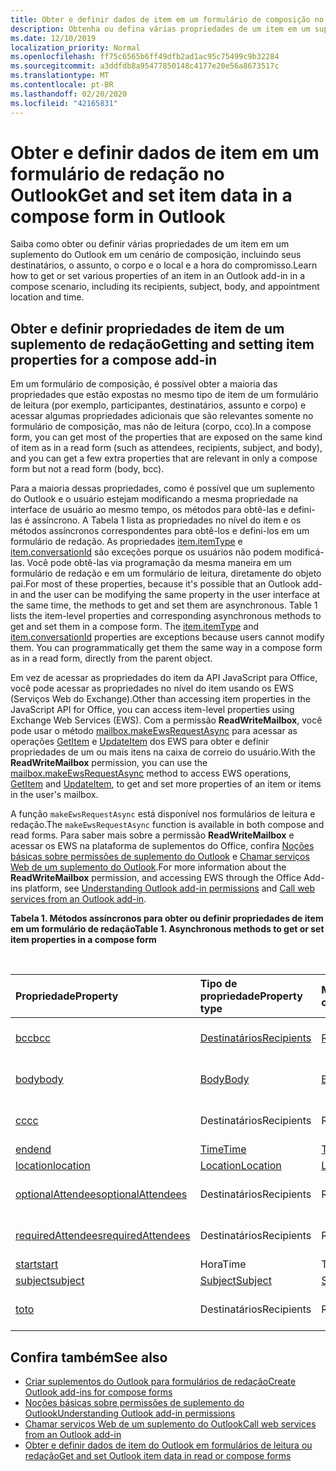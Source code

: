 ```yaml
---
title: Obter e definir dados de item em um formulário de composição no Outlook
description: Obtenha ou defina várias propriedades de um item em um suplemento do Outlook em um cenário de redação, incluindo seus destinatários, o assunto, o corpo e o local e a hora do compromisso.
ms.date: 12/10/2019
localization_priority: Normal
ms.openlocfilehash: ff75c6565b6ff49dfb2ad1ac95c75499c9b32284
ms.sourcegitcommit: a3ddfdb8a95477850148c4177e20e56a8673517c
ms.translationtype: MT
ms.contentlocale: pt-BR
ms.lasthandoff: 02/20/2020
ms.locfileid: "42165831"
---
```

# <a name="get-and-set-item-data-in-a-compose-form-in-outlook"></a><span data-ttu-id="8c85f-103">Obter e definir dados de item em um formulário de redação no Outlook</span><span class="sxs-lookup"><span data-stu-id="8c85f-103">Get and set item data in a compose form in Outlook</span></span>

<span data-ttu-id="8c85f-104">Saiba como obter ou definir várias propriedades de um item em um suplemento do Outlook em um cenário de composição, incluindo seus destinatários, o assunto, o corpo e o local e a hora do compromisso.</span><span class="sxs-lookup"><span data-stu-id="8c85f-104">Learn how to get or set various properties of an item in an Outlook add-in in a compose scenario, including its recipients, subject, body, and appointment location and time.</span></span>

## <a name="getting-and-setting-item-properties-for-a-compose-add-in"></a><span data-ttu-id="8c85f-105">Obter e definir propriedades de item de um suplemento de redação</span><span class="sxs-lookup"><span data-stu-id="8c85f-105">Getting and setting item properties for a compose add-in</span></span>

<span data-ttu-id="8c85f-106">Em um formulário de composição, é possível obter a maioria das propriedades que estão expostas no mesmo tipo de item de um formulário de leitura (por exemplo, participantes, destinatários, assunto e corpo) e acessar algumas propriedades adicionais que são relevantes somente no formulário de composição, mas não de leitura (corpo, cco).</span><span class="sxs-lookup"><span data-stu-id="8c85f-106">In a compose form, you can get most of the properties that are exposed on the same kind of item as in a read form (such as attendees, recipients, subject, and body), and you can get a few extra properties that are relevant in only a compose form but not a read form (body, bcc).</span></span>

<span data-ttu-id="8c85f-p101">Para a maioria dessas propriedades, como é possível que um suplemento do Outlook e o usuário estejam modificando a mesma propriedade na interface de usuário ao mesmo tempo, os métodos para obtê-las e defini-las é assíncrono. A Tabela 1 lista as propriedades no nível do item e os métodos assíncronos correspondentes para obtê-los e defini-los em um formulário de redação. As propriedades [item.itemType](../reference/objectmodel/preview-requirement-set/office.context.mailbox.item.md#properties) e [item.conversationId](../reference/objectmodel/preview-requirement-set/office.context.mailbox.item.md#properties) são exceções porque os usuários não podem modificá-las. Você pode obtê-las via programação da mesma maneira em um formulário de redação e em um formulário de leitura, diretamente do objeto pai.</span><span class="sxs-lookup"><span data-stu-id="8c85f-p101">For most of these properties, because it's possible that an Outlook add-in and the user can be modifying the same property in the user interface at the same time, the methods to get and set them are asynchronous. Table 1 lists the item-level properties and corresponding asynchronous methods to get and set them in a compose form. The  [item.itemType](../reference/objectmodel/preview-requirement-set/office.context.mailbox.item.md#properties) and [item.conversationId](../reference/objectmodel/preview-requirement-set/office.context.mailbox.item.md#properties) properties are exceptions because users cannot modify them. You can programmatically get them the same way in a compose form as in a read form, directly from the parent object.</span></span>

<span data-ttu-id="8c85f-111">Em vez de acessar as propriedades do item da API JavaScript para Office, você pode acessar as propriedades no nível do item usando os EWS (Serviços Web do Exchange).</span><span class="sxs-lookup"><span data-stu-id="8c85f-111">Other than accessing item properties in the JavaScript API for Office, you can access item-level properties using Exchange Web Services (EWS).</span></span> <span data-ttu-id="8c85f-112">Com a permissão **ReadWriteMailbox**, você pode usar o método [mailbox.makeEwsRequestAsync](../reference/objectmodel/preview-requirement-set/office.context.mailbox.md#methods) para acessar as operações [GetItem](/exchange/client-developer/web-service-reference/getitem-operation) e [UpdateItem](/exchange/client-developer/web-service-reference/updateitem-operation) dos EWS para obter e definir propriedades de um ou mais itens na caixa de correio do usuário.</span><span class="sxs-lookup"><span data-stu-id="8c85f-112">With the **ReadWriteMailbox** permission, you can use the [mailbox.makeEwsRequestAsync](../reference/objectmodel/preview-requirement-set/office.context.mailbox.md#methods) method to access EWS operations, [GetItem](/exchange/client-developer/web-service-reference/getitem-operation) and [UpdateItem](/exchange/client-developer/web-service-reference/updateitem-operation), to get and set more properties of an item or items in the user's mailbox.</span></span>

<span data-ttu-id="8c85f-113">A função `makeEwsRequestAsync` está disponível nos formulários de leitura e redação.</span><span class="sxs-lookup"><span data-stu-id="8c85f-113">The `makeEwsRequestAsync` function is available in both compose and read forms.</span></span> <span data-ttu-id="8c85f-114">Para saber mais sobre a permissão **ReadWriteMailbox** e acessar os EWS na plataforma de suplementos do Office, confira [Noções básicas sobre permissões de suplemento do Outlook](understanding-outlook-add-in-permissions.md) e [Chamar serviços Web de um suplemento do Outlook](web-services.md).</span><span class="sxs-lookup"><span data-stu-id="8c85f-114">For more information about the **ReadWriteMailbox** permission, and accessing EWS through the Office Add-ins platform, see [Understanding Outlook add-in permissions](understanding-outlook-add-in-permissions.md) and [Call web services from an Outlook add-in](web-services.md).</span></span>

<span data-ttu-id="8c85f-115">**Tabela 1. Métodos assíncronos para obter ou definir propriedades de item em um formulário de redação**</span><span class="sxs-lookup"><span data-stu-id="8c85f-115">**Table 1. Asynchronous methods to get or set item properties in a compose form**</span></span>

<br/>

| <span data-ttu-id="8c85f-116">Propriedade</span><span class="sxs-lookup"><span data-stu-id="8c85f-116">Property</span></span> | <span data-ttu-id="8c85f-117">Tipo de propriedade</span><span class="sxs-lookup"><span data-stu-id="8c85f-117">Property type</span></span> | <span data-ttu-id="8c85f-118">Método assíncrono para obter</span><span class="sxs-lookup"><span data-stu-id="8c85f-118">Asynchronous method to get</span></span> | <span data-ttu-id="8c85f-119">Método(s) assíncrono(s) para definir</span><span class="sxs-lookup"><span data-stu-id="8c85f-119">Asynchronous method(s) to set</span></span> |
|:-----|:-----|:-----|:-----|
|[<span data-ttu-id="8c85f-120">bcc</span><span class="sxs-lookup"><span data-stu-id="8c85f-120">bcc</span></span>](../reference/objectmodel/preview-requirement-set/office.context.mailbox.item.md#properties)|[<span data-ttu-id="8c85f-121">Destinatários</span><span class="sxs-lookup"><span data-stu-id="8c85f-121">Recipients</span></span>](/javascript/api/outlook/office.Recipients)|[<span data-ttu-id="8c85f-122">Recipients.getAsync</span><span class="sxs-lookup"><span data-stu-id="8c85f-122">Recipients.getAsync</span></span>](/javascript/api/outlook/office.Recipients#getasync-options--callback-)|<span data-ttu-id="8c85f-123">[Recipients.addAsync](/javascript/api/outlook/office.Recipients#addasync-recipients--options--callback-), [Recipients.setAsync](/javascript/api/outlook/office.Recipients#setasync-recipients--options--callback-)</span><span class="sxs-lookup"><span data-stu-id="8c85f-123">[Recipients.addAsync](/javascript/api/outlook/office.Recipients#addasync-recipients--options--callback-), [Recipients.setAsync](/javascript/api/outlook/office.Recipients#setasync-recipients--options--callback-)</span></span>|
|[<span data-ttu-id="8c85f-124">body</span><span class="sxs-lookup"><span data-stu-id="8c85f-124">body</span></span>](../reference/objectmodel/preview-requirement-set/office.context.mailbox.item.md#properties)|[<span data-ttu-id="8c85f-125">Body</span><span class="sxs-lookup"><span data-stu-id="8c85f-125">Body</span></span>](/javascript/api/outlook/office.Body)|[<span data-ttu-id="8c85f-126">Body.getAsync</span><span class="sxs-lookup"><span data-stu-id="8c85f-126">Body.getAsync</span></span>](/javascript/api/outlook/office.Body#getasync-coerciontype--options--callback-)|<span data-ttu-id="8c85f-127">[Body.prependAsync](/javascript/api/outlook/office.Body#prependasync-data--options--callback-), [Body.setAsync](/javascript/api/outlook/office.Body#setasync-data--options--callback-), [Body.setSelectedDataAsync](/javascript/api/outlook/office.Body#setselecteddataasync-data--options--callback-)</span><span class="sxs-lookup"><span data-stu-id="8c85f-127">[Body.prependAsync](/javascript/api/outlook/office.Body#prependasync-data--options--callback-), [Body.setAsync](/javascript/api/outlook/office.Body#setasync-data--options--callback-), [Body.setSelectedDataAsync](/javascript/api/outlook/office.Body#setselecteddataasync-data--options--callback-)</span></span>|
|[<span data-ttu-id="8c85f-128">cc</span><span class="sxs-lookup"><span data-stu-id="8c85f-128">cc</span></span>](../reference/objectmodel/preview-requirement-set/office.context.mailbox.item.md#properties)|<span data-ttu-id="8c85f-129">Destinatários</span><span class="sxs-lookup"><span data-stu-id="8c85f-129">Recipients</span></span>|<span data-ttu-id="8c85f-130">Recipients.getAsync</span><span class="sxs-lookup"><span data-stu-id="8c85f-130">Recipients.getAsync</span></span>|<span data-ttu-id="8c85f-131">Recipients.addAsync Recipients.setAsync</span><span class="sxs-lookup"><span data-stu-id="8c85f-131">Recipients.addAsync Recipients.setAsync</span></span>|
|[<span data-ttu-id="8c85f-132">end</span><span class="sxs-lookup"><span data-stu-id="8c85f-132">end</span></span>](../reference/objectmodel/preview-requirement-set/office.context.mailbox.item.md#properties)|[<span data-ttu-id="8c85f-133">Time</span><span class="sxs-lookup"><span data-stu-id="8c85f-133">Time</span></span>](/javascript/api/outlook/office.Time)|[<span data-ttu-id="8c85f-134">Time.getAsync</span><span class="sxs-lookup"><span data-stu-id="8c85f-134">Time.getAsync</span></span>](/javascript/api/outlook/office.Time#getasync-options--callback-)|[<span data-ttu-id="8c85f-135">Time.setAsync</span><span class="sxs-lookup"><span data-stu-id="8c85f-135">Time.setAsync</span></span>](/javascript/api/outlook/office.Time#setasync-datetime--options--callback-)|
|[<span data-ttu-id="8c85f-136">location</span><span class="sxs-lookup"><span data-stu-id="8c85f-136">location</span></span>](../reference/objectmodel/preview-requirement-set/office.context.mailbox.item.md#properties)|[<span data-ttu-id="8c85f-137">Location</span><span class="sxs-lookup"><span data-stu-id="8c85f-137">Location</span></span>](/javascript/api/outlook/office.Location)|[<span data-ttu-id="8c85f-138">Location.getAsync</span><span class="sxs-lookup"><span data-stu-id="8c85f-138">Location.getAsync</span></span>](/javascript/api/outlook/office.Location#getasync-options--callback-)|[<span data-ttu-id="8c85f-139">Location.setAsync</span><span class="sxs-lookup"><span data-stu-id="8c85f-139">Location.setAsync</span></span>](/javascript/api/outlook/office.Location#setasync-location--options--callback-)|
|[<span data-ttu-id="8c85f-140">optionalAttendees</span><span class="sxs-lookup"><span data-stu-id="8c85f-140">optionalAttendees</span></span>](../reference/objectmodel/preview-requirement-set/office.context.mailbox.item.md#properties)|<span data-ttu-id="8c85f-141">Destinatários</span><span class="sxs-lookup"><span data-stu-id="8c85f-141">Recipients</span></span>|<span data-ttu-id="8c85f-142">Recipients.getAsync</span><span class="sxs-lookup"><span data-stu-id="8c85f-142">Recipients.getAsync</span></span>|<span data-ttu-id="8c85f-143">Recipients.addAsync Recipients.setAsync</span><span class="sxs-lookup"><span data-stu-id="8c85f-143">Recipients.addAsync Recipients.setAsync</span></span>|
|[<span data-ttu-id="8c85f-144">requiredAttendees</span><span class="sxs-lookup"><span data-stu-id="8c85f-144">requiredAttendees</span></span>](../reference/objectmodel/preview-requirement-set/office.context.mailbox.item.md#properties)|<span data-ttu-id="8c85f-145">Destinatários</span><span class="sxs-lookup"><span data-stu-id="8c85f-145">Recipients</span></span>|<span data-ttu-id="8c85f-146">Recipients.getAsync</span><span class="sxs-lookup"><span data-stu-id="8c85f-146">Recipients.getAsync</span></span>|<span data-ttu-id="8c85f-147">Recipients.addAsync Recipients.setAsync</span><span class="sxs-lookup"><span data-stu-id="8c85f-147">Recipients.addAsync Recipients.setAsync</span></span>|
|[<span data-ttu-id="8c85f-148">start</span><span class="sxs-lookup"><span data-stu-id="8c85f-148">start</span></span>](../reference/objectmodel/preview-requirement-set/office.context.mailbox.item.md#properties)|<span data-ttu-id="8c85f-149">Hora</span><span class="sxs-lookup"><span data-stu-id="8c85f-149">Time</span></span>|<span data-ttu-id="8c85f-150">Time.getAsync</span><span class="sxs-lookup"><span data-stu-id="8c85f-150">Time.getAsync</span></span>|<span data-ttu-id="8c85f-151">Time.setAsync</span><span class="sxs-lookup"><span data-stu-id="8c85f-151">Time.setAsync</span></span>|
|[<span data-ttu-id="8c85f-152">subject</span><span class="sxs-lookup"><span data-stu-id="8c85f-152">subject</span></span>](../reference/objectmodel/preview-requirement-set/office.context.mailbox.item.md#properties)|[<span data-ttu-id="8c85f-153">Subject</span><span class="sxs-lookup"><span data-stu-id="8c85f-153">Subject</span></span>](/javascript/api/outlook/office.Subject)|[<span data-ttu-id="8c85f-154">Subject.getAsync</span><span class="sxs-lookup"><span data-stu-id="8c85f-154">Subject.getAsync</span></span>](/javascript/api/outlook/office.Subject#getasync-options--callback-)|[<span data-ttu-id="8c85f-155">Subject.setAsync</span><span class="sxs-lookup"><span data-stu-id="8c85f-155">Subject.setAsync</span></span>](/javascript/api/outlook/office.Subject#setasync-subject--options--callback-)|
|[<span data-ttu-id="8c85f-156">to</span><span class="sxs-lookup"><span data-stu-id="8c85f-156">to</span></span>](../reference/objectmodel/preview-requirement-set/office.context.mailbox.item.md#properties)|<span data-ttu-id="8c85f-157">Destinatários</span><span class="sxs-lookup"><span data-stu-id="8c85f-157">Recipients</span></span>|<span data-ttu-id="8c85f-158">Recipients.getAsync</span><span class="sxs-lookup"><span data-stu-id="8c85f-158">Recipients.getAsync</span></span>|<span data-ttu-id="8c85f-159">Recipients.addAsync Recipients.setAsync</span><span class="sxs-lookup"><span data-stu-id="8c85f-159">Recipients.addAsync Recipients.setAsync</span></span>|

## <a name="see-also"></a><span data-ttu-id="8c85f-160">Confira também</span><span class="sxs-lookup"><span data-stu-id="8c85f-160">See also</span></span>

- [<span data-ttu-id="8c85f-161">Criar suplementos do Outlook para formulários de redação</span><span class="sxs-lookup"><span data-stu-id="8c85f-161">Create Outlook add-ins for compose forms</span></span>](compose-scenario.md)
- [<span data-ttu-id="8c85f-162">Noções básicas sobre permissões de suplemento do Outlook</span><span class="sxs-lookup"><span data-stu-id="8c85f-162">Understanding Outlook add-in permissions</span></span>](understanding-outlook-add-in-permissions.md)
- [<span data-ttu-id="8c85f-163">Chamar serviços Web de um suplemento do Outlook</span><span class="sxs-lookup"><span data-stu-id="8c85f-163">Call web services from an Outlook add-in</span></span>](web-services.md)
- [<span data-ttu-id="8c85f-164">Obter e definir dados de item do Outlook em formulários de leitura ou redação</span><span class="sxs-lookup"><span data-stu-id="8c85f-164">Get and set Outlook item data in read or compose forms</span></span>](item-data.md)
